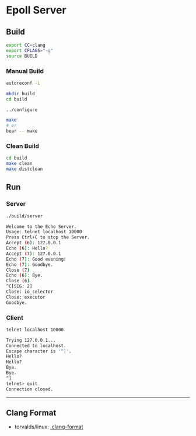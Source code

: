 # Epoll Server

## Build

```bash
export CC=clang
export CFLAGS="-g"
source BUILD
```

### Manual Build

```bash
autoreconf -i
```

```bash
mkdir build
cd build
```

```bash
../configure
```

```bash
make
# or
bear -- make
```

### Clean Build

```bash
cd build
make clean
make distclean
```

## Run

### Server

```bash
./build/server
```

```bash
Welcome to the Echo Server.
Usage: telnet localhost 10000
Press Ctrl+C to stop the Server.
Accept (6): 127.0.0.1
Echo (6): Hello?
Accept (7): 127.0.0.1
Echo (7): Good evening!
Echo (7): Goodbye.
Close (7)
Echo (6): Bye.
Close (6)
^C[SIG: 2]
Close: io_selector
Close: executor
Goodbye.
```

### Client

```bash
telnet localhost 10000
```

```bash
Trying 127.0.0.1...
Connected to localhost.
Escape character is '^]'.
Hello?
Hello?
Bye.
Bye.
^]
telnet> quit
Connection closed.
```

---

## Clang Format

- torvalds/linux: [.clang-format](https://github.com/torvalds/linux/blob/master/.clang-format)

